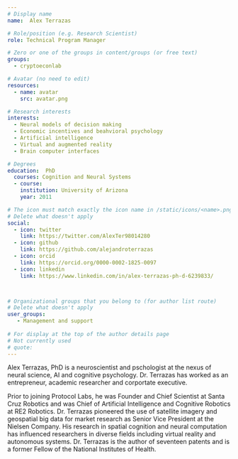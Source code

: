 ```yaml
---
# Display name
name:  Alex Terrazas

# Role/position (e.g. Research Scientist)
role: Technical Program Manager

# Zero or one of the groups in content/groups (or free text)
groups:
  - cryptoeconlab

# Avatar (no need to edit)
resources:
  - name: avatar
    src: avatar.png

# Research interests
interests:
  - Neural models of decision making
  - Economic incentives and beahvioral psychology
  - Artificial intelligence
  - Virtual and augmented reality
  - Brain computer interfaces

# Degrees
education:  PhD
  courses: Cognition and Neural Systems
  - course: 
    institution: University of Arizona
    year: 2011

# The icon must match exactly the icon name in /static/icons/<name>.png
# Delete what doesn't apply
social:
  - icon: twitter
    link: https://twitter.com/AlexTer98014280
  - icon: github
    link: https://github.com/alejandroterrazas
  - icon: orcid
    link: https://orcid.org/0000-0002-1825-0097
  - icon: linkedin
    link: https://www.linkedin.com/in/alex-terrazas-ph-d-6239833/



# Organizational groups that you belong to (for author list route)
# Delete what doesn't apply
user_groups:
   - Management and support
 
# For display at the top of the author details page
# Not currently used
# quote:
---
```


Alex Terrazas, PhD is a neuroscientist and pschologist at the nexus of neural science, AI and cognitive psychology.  Dr. Terrazas has worked as an entrepreneur, academic researcher and corportate executive.  

Prior to joining Protocol Labs, he was Founder and Chief Scientist at Santa Cruz Robotics and was Chief of Artificial Intelligence and Cognitive Robotics at RE2 Robotics.  Dr. Terrazas pioneered the use of satellite imagery and geospatial big data for market research as Senior Vice President at the Nielsen Company.  His research in spatial cognition and neural computation has influenced researchers in diverse fields including virtual reality and autonomous systems.  Dr. Terrazas is the author of seventeen patents and is a former Fellow of the National Institutes of Health. 
